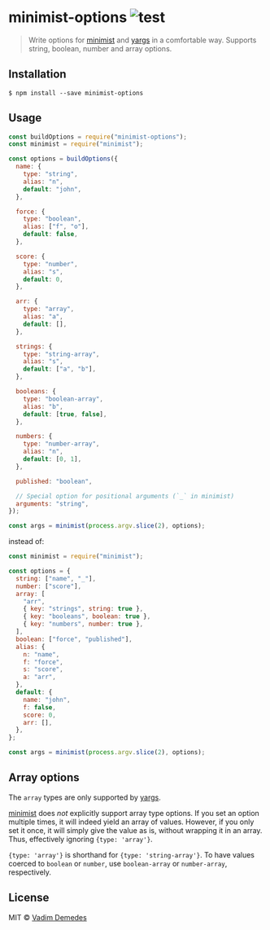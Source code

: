 # minimist-options ![test](https://github.com/vadimdemedes/minimist-options/workflows/test/badge.svg)

> Write options for [minimist](https://npmjs.org/package/minimist) and
> [yargs](https://npmjs.org/package/yargs) in a comfortable way. Supports
> string, boolean, number and array options.

## Installation

```
$ npm install --save minimist-options
```

## Usage

```js
const buildOptions = require("minimist-options");
const minimist = require("minimist");

const options = buildOptions({
  name: {
    type: "string",
    alias: "n",
    default: "john",
  },

  force: {
    type: "boolean",
    alias: ["f", "o"],
    default: false,
  },

  score: {
    type: "number",
    alias: "s",
    default: 0,
  },

  arr: {
    type: "array",
    alias: "a",
    default: [],
  },

  strings: {
    type: "string-array",
    alias: "s",
    default: ["a", "b"],
  },

  booleans: {
    type: "boolean-array",
    alias: "b",
    default: [true, false],
  },

  numbers: {
    type: "number-array",
    alias: "n",
    default: [0, 1],
  },

  published: "boolean",

  // Special option for positional arguments (`_` in minimist)
  arguments: "string",
});

const args = minimist(process.argv.slice(2), options);
```

instead of:

```js
const minimist = require("minimist");

const options = {
  string: ["name", "_"],
  number: ["score"],
  array: [
    "arr",
    { key: "strings", string: true },
    { key: "booleans", boolean: true },
    { key: "numbers", number: true },
  ],
  boolean: ["force", "published"],
  alias: {
    n: "name",
    f: "force",
    s: "score",
    a: "arr",
  },
  default: {
    name: "john",
    f: false,
    score: 0,
    arr: [],
  },
};

const args = minimist(process.argv.slice(2), options);
```

## Array options

The `array` types are only supported by
[yargs](https://npmjs.org/package/yargs).

[minimist](https://npmjs.org/package/minimist) does _not_ explicitly support
array type options. If you set an option multiple times, it will indeed yield an
array of values. However, if you only set it once, it will simply give the value
as is, without wrapping it in an array. Thus, effectively ignoring
`{type: 'array'}`.

`{type: 'array'}` is shorthand for `{type: 'string-array'}`. To have values
coerced to `boolean` or `number`, use `boolean-array` or `number-array`,
respectively.

## License

MIT © [Vadim Demedes](https://vadimdemedes.com)
